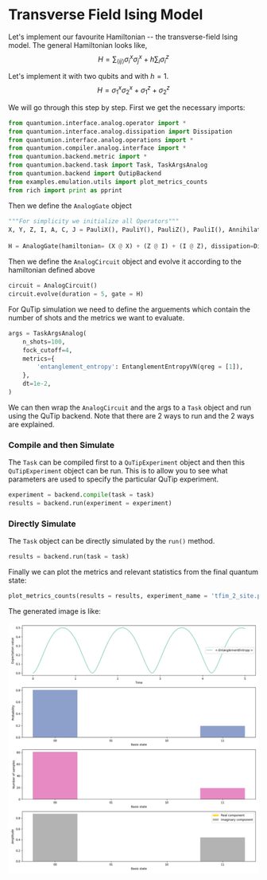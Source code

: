 # Transverse Field Ising Model

Let's implement our favourite Hamiltonian -- the transverse-field Ising model.
The general Hamiltonian looks like,
$$
H = \sum_{\langle ij \rangle} \sigma^x_i \sigma^x_j + h \sum_i \sigma^z_i
$$

Let's implement it with two qubits and with $h=1$.
$$
H = \sigma^x_1 \sigma^x_2 + \sigma^z_1 + \sigma^z_2
$$

We will go through this step by step. First we get the necessary imports:
``` py
from quantumion.interface.analog.operator import *
from quantumion.interface.analog.dissipation import Dissipation
from quantumion.interface.analog.operations import *
from quantumion.compiler.analog.interface import *
from quantumion.backend.metric import *
from quantumion.backend.task import Task, TaskArgsAnalog
from quantumion.backend import QutipBackend
from examples.emulation.utils import plot_metrics_counts
from rich import print as pprint
```

Then we define the `AnalogGate` object

``` py
"""For simplicity we initialize all Operators"""
X, Y, Z, I, A, C, J = PauliX(), PauliY(), PauliZ(), PauliI(), Annihilation(), Creation(), Identity()
    
H = AnalogGate(hamiltonian= (X @ X) + (Z @ I) + (I @ Z), dissipation=Dissipation())
```

Then we define the `AnalogCircuit` object and evolve it according to the hamiltonian defined above

``` py
circuit = AnalogCircuit()
circuit.evolve(duration = 5, gate = H)
```

For QuTip simulation we need to define the arguements which contain the number of shots and the metrics we want to evaluate.
``` py
args = TaskArgsAnalog(
    n_shots=100,
    fock_cutoff=4,
    metrics={
        'entanglement_entropy': EntanglementEntropyVN(qreg = [1]),
    },
    dt=1e-2,
)
```

We can then wrap the `AnalogCircuit` and the args to a `Task` object and run using the QuTip backend. Note that there are 2 ways to run and the 2 ways are explained.

### Compile and then Simulate

The `Task` can be compiled first to a `QuTipExperiment` object and then this `QuTipExperiment` object can be run. This is to allow you to see what parameters are used to specify the particular QuTip experiment.

``` py
experiment = backend.compile(task = task)
results = backend.run(experiment = experiment)
```

### Directly Simulate

The `Task` object can be directly simulated by the `run()` method. 

``` py
results = backend.run(task = task)
```

Finally we can plot the metrics and relevant statistics from the final quantum state:


``` py
plot_metrics_counts(results = results, experiment_name = 'tfim_2_site.png')
```

The generated image is like:

<!-- ![Two Site TFIM](img/plots/tfim_2_site.png)  -->


![Entropy of entanglement](../img/plots/tfim_2_site.png) 

